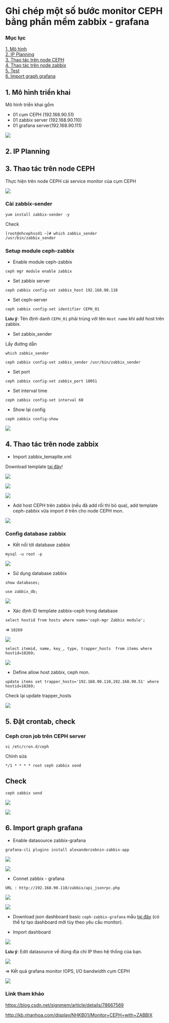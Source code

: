 # Ghi chép một số bước monitor CEPH bằng phần mềm zabbix - grafana

### Mục lục

[1. Mô hình](#mohinh)<br>
[2. IP Planning](#planning)<br>
[3. Thao tác trên node CEPH](#nodeceph)<br>
[4. Thao tác trên node zabbix](#nodezabbix)<br>
[5. Test](#test)<br>
[6. Import graph grafana](#grafana)<br>

<a name="mohinh"></a>
## 1. Mô hình triển khai

Mô hình triển khai gồm

+ 01 cụm CEPH (192.168.90.51)<br>
+ 01 zabbix server (192.168.90.110)<br>
+ 01 grafana server(192.168.90.111)<br>

![](../images/img-ceph-zabbix/topo.png)

<a name="planning"></a>
## 2. IP Planning


<a name="nodeceph"></a>
## 3. Thao tác trên node CEPH

Thực hiện trên node CEPH cài service monitor của cụm CEPH

![](../images/img-ceph-zabbix/Screenshot_365.png)

### Cài zabbix-sender

```
yum install zabbix-sender -y
```

Check

```
[root@nhcephssd1 ~]# which zabbix_sender
/usr/bin/zabbix_sender
```

### Setup module ceph-zabbix

+ Enable module ceph-zabbix

```
ceph mgr module enable zabbix
```

+ Set zabbix server

```
ceph zabbix config-set zabbix_host 192.168.90.110
```

+ Set ceph-server

```
ceph zabbix config-set identifier CEPH_01
```

**Lưu ý**: Tên định danh `CEPH_01` phải trùng với tên `Host name` khi add host trên zabbix.

+ Set zabbix_sender

Lấy đường dẫn
```
which zabbix_sender
```

```
ceph zabbix config-set zabbix_sender /usr/bin/zabbix_sender
```

+ Set port

```
ceph zabbix config-set zabbix_port 10051
```

+ Set interval time

```
ceph zabbix config-set interval 60
```

+ Show lại config

```
ceph zabbix config-show
```

![](../images/img-ceph-zabbix/Screenshot_366.png)


<a name="test"></a>
## 4. Thao tác trên node zabbix

+ Import zabbix_temaplte.xml

Download template <a href="https://github.com/domanhduy/ghichep/blob/master/DuyDM/Zabbix/scripts/zabbix-ceph/zabbix_template.xml" target="_blank">tại đây</a>!

![](../images/img-ceph-zabbix/Screenshot_367.png)

![](../images/img-ceph-zabbix/Screenshot_369.png)

![](../images/img-ceph-zabbix/Screenshot_368.png)


+ Add host CEPH trên zabbix (nếu đã add rồi thì bỏ qua), add template ceph-zabbix vừa import ở trên cho node CEPH mon.

![](../images/img-ceph-zabbix/Screenshot_370.png)


### Config database zabbix

+ Kết nối tới database zabbix

```
mysql -u root -p
```

![](../images/img-ceph-zabbix/Screenshot_371.png)

+ Sử dụng database zabbix

```
show databases;
```

```
use zabbix_db;
```

![](../images/img-ceph-zabbix/Screenshot_372.png)

+ Xác định ID template zabbix-ceph trong database

```
select hostid from hosts where name='ceph-mgr Zabbix module';
```

=> `10269`

![](../images/img-ceph-zabbix/Screenshot_373.png)

```
select itemid, name, key_, type, trapper_hosts  from items where hostid=10269;
```

![](../images/img-ceph-zabbix/Screenshot_374.png)

+ Define allow host zabbix, ceph mon.

```
update items set trapper_hosts='192.168.90.110,192.168.90.51' where hostid=10269;
```

Check lại update trapper_hosts

![](../images/img-ceph-zabbix/Screenshot_375.png)

<a name="nodezabbix"></a>
## 5. Đặt crontab, check

### Ceph cron job trên CEPH server

```
vi /etc/cron.d/ceph
```

Chỉnh sửa

```
*/1 * * * * root ceph zabbix send
```

## Check

```
ceph zabbix send
```

![](../images/img-ceph-zabbix/Screenshot_376.png)


![](../images/img-ceph-zabbix/Screenshot_377.png)

<a name="grafana"></a>
## 6. Import graph grafana

+ Enable datasource zabbix-grafana

```
grafana-cli plugins install alexanderzobnin-zabbix-app
```

![](../images/img-ceph-zabbix/Screenshot_378.png)

![](../images/img-ceph-zabbix/Screenshot_379.png)

+ Connet zabbix - grafana

```
URL : http://192.168.90.110/zabbix/api_jsonrpc.php
```

![](../images/img-ceph-zabbix/Screenshot_380.png)

![](../images/img-ceph-zabbix/Screenshot_381.png)

+ Download json dashboard basic `ceph-zabbix-grafana` mẫu <a href="https://github.com/domanhduy/ghichep/blob/master/DuyDM/Zabbix/scripts/zabbix-ceph/CEPH%20I_O%20Bandwidth-1557730729910.json" target="_blank">tại đây</a> (có thể tự tạo dashboard mới tùy theo yêu cầu monitor).

+ Import dashboard

![](../images/img-ceph-zabbix/Screenshot_382.png)

**Lưu ý**: Edit datasource về đúng địa chỉ IP theo hệ thống của bạn.

![](../images/img-ceph-zabbix/Screenshot_383.png)


=> Kết quả grafana monitor IOPS, I/O bandwidth cụm CEPH

![](../images/img-ceph-zabbix/Screenshot_384.png)

### Link tham khảo

https://blog.csdn.net/signmem/article/details/78667569

http://kb.nhanhoa.com/display/NHKB01/Monitor+CEPH+with+ZABBIX

